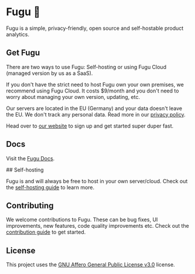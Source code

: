 # Fugu 🐡

Fugu is a simple, privacy-friendly, open source and self-hostable product analytics.


## Get Fugu
There are two ways to use Fugu: Self-hosting or using Fugu Cloud (managed version by us as a SaaS). 

If you don't have the strict need to host Fugu own your own premises, we recommend using Fugu Cloud. It costs $9/month and you don't need to worry about managing your own version, updating, etc.

Our servers are located in the EU (Germany) and your data doesn't leave the EU. We don't track any personal data. Read more in our [privacy policy](https://fugu.lol/legal/privacy).

Head over to [our website](https://fugu.lol) to sign up and get started super duper fast.


## Docs

Visit the [Fugu Docs](https://docs.fugu.lol).

## Self-hosting

Fugu is and will always be free to host in your own server/cloud. Check out the [self-hosting guide](/SELFHOSTING.md) to learn more.

## Contributing

We welcome contributions to Fugu. These can be bug fixes, UI improvements, new features, code quality improvements etc. Check out the [contribution guide](/CONTRIBUTING.md) to get started.

## License

This project uses the [GNU Affero General Public License v3.0](https://github.com/mapzy/mapzy/blob/main/LICENSE) license.
